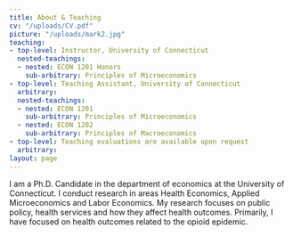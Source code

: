 ```yaml
---
title: About & Teaching
cv: "/uploads/CV.pdf"
picture: "/uploads/mark2.jpg"
teaching:
- top-level: Instructor, University of Connecticut
  nested-teachings:
  - nested: ECON 1201 Honors
    sub-arbitrary: Principles of Microeconomics
- top-level: Teaching Assistant, University of Connecticut
  arbitrary: 
  nested-teachings:
  - nested: ECON 1201
    sub-arbitrary: Principles of Microeconomics
  - nested: ECON 1202
    sub-arbitrary: Principles of Macroeconomics
- top-level: Teaching evaluations are available upon request
  arbitrary: 
layout: page
---
```


I am a Ph.D. Candidate in the department of economics at the University of Connecticut.  I conduct research in areas Health Economics, Applied Microeconomics and Labor Economics. My research focuses on public policy, health services and how they affect health outcomes. Primarily, I have focused on health outcomes related to the opioid epidemic.

